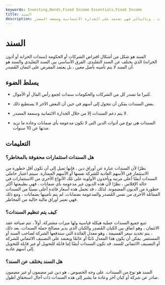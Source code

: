 ```yaml
---
keywords: Investing,Bonds,Fixed Income Essentials,Fixed Income
title: السند
description: السند هو نوع من الديون التي تصدرها الحكومات والشركات التي تفتقر إلى الضمانات ، وبالتالي فهي تعتمد على الجدارة الائتمانية وسمعة المصدر.
---
```


# السند
السند هو شكل من أشكال اقتراض الشركات أو الحكومة (سندات الخزانة أو أذون الخزانة) الذي يختلف عن السند التقليدي. الفرق الأساسي بين السند التقليدي والسند هو أن السند لا يتم تأمينه بأصل معين ، بل يعتمد المقرض على ائتمان المُصدر.

## يسلط الضوء

- كثيرا ما تصدر كل من الشركات والحكومات سندات لجمع رأس المال أو الأموال.

- بعض السندات يمكن أن تتحول إلى أسهم في حين أن البعض الآخر لا يستطيع ذلك.

- لا يتم دعم السندات إلا من خلال الجدارة الائتمانية وسمعة المصدر.

- السندات هي نوع من أدوات الدين التي لا تكون مدعومة بأي ضمانات وعادة ما تزيد مدتها عن 10 سنوات.

## التعليمات

### هل السندات استثمارات محفوفة بالمخاطر؟

نظرًا لأن السندات عبارة عن أوراق دين ، فإنها تميل إلى أن تكون أقل خطورة من الاستثمار في الأسهم العادية للشركة نفسها أو الأسهم الممتازة. سيتم اعتبار حاملي السندات أيضًا أعلى مرتبة ويأخذون الأولوية على تلك الأنواع الأخرى من الاستثمارات في حالة الإفلاس ، نظرًا لأن هذه الديون غير مدعومة بأي ضمانات ، فهي بطبيعتها أكثر خطورة من الديون المضمونة. لذلك ، قد تحمل هذه أسعار فائدة أعلى نسبيًا من السندات المماثلة الأخرى من نفس المُصدر والمدعومة بضمانات. لم يتم تأمينها بضمانات ، ومع ذلك فهي تعتبر أوراق مالية خالية من المخاطر.

### كيف يتم تنظيم السندات؟

تتبع جميع السندات عملية هيكلة قياسية ولها ميزات مشتركة. أولاً ، تتم صياغة عقد الائتمان ، وهو اتفاق بين الكيان المُصدِر والكيان الذي يدير مصالح حملة السندات. بعد ذلك ، يتم تحديد سعر القسيمة ، وهو معدل الفائدة التي ستدفعها الشركة لصاحب السند أو المستثمر. يمكن أن يكون هذا المعدل ثابتًا أو عائمًا ويعتمد على التصنيف الائتماني للشركة أو التصنيف الائتماني للسند. قد تكون السندات أيضًا إما قابلة للتحويل أو غير قابلة للتحويل إلى أسهم عادية.

### هل السند يختلف عن السند؟

السند هو نوع من السندات. على وجه الخصوص ، هو دين غير مضمون أو غير مضمون صادر عن شركة أو كيان آخر وعادة ما يشير إلى هذه السندات ذات آجال استحقاق أطول.


